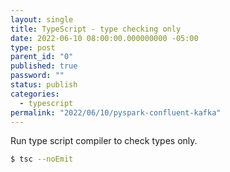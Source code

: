 ```yaml
---
layout: single
title: TypeScript - type checking only
date: 2022-06-10 08:00:00.000000000 -05:00
type: post
parent_id: "0"
published: true
password: ""
status: publish
categories:
  - typescript
permalink: "2022/06/10/pyspark-confluent-kafka"
---
```


Run type script compiler to check types only.

```bash
$ tsc --noEmit
```
